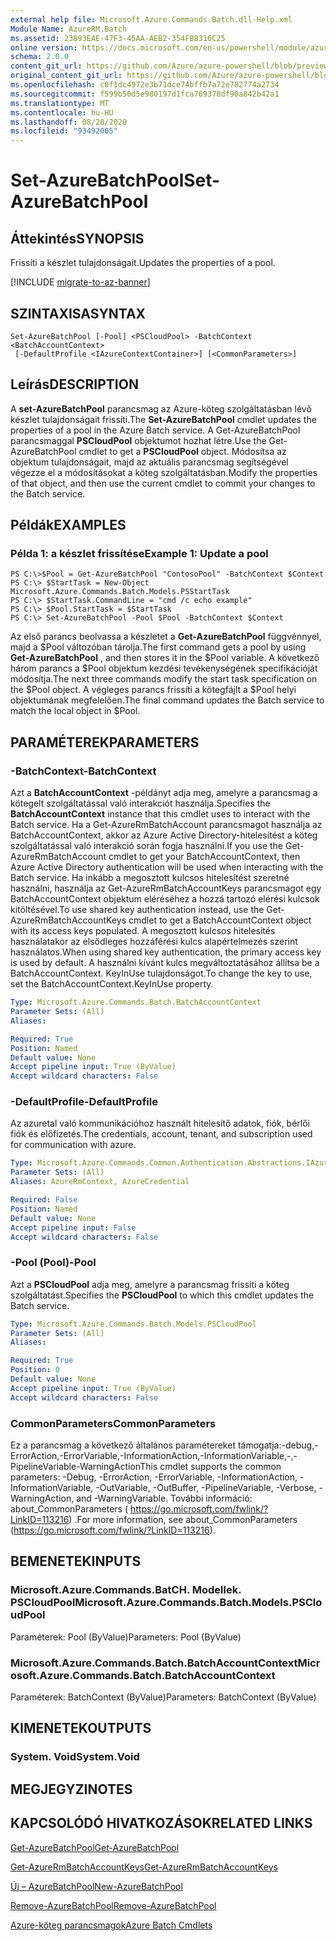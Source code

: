 ```yaml
---
external help file: Microsoft.Azure.Commands.Batch.dll-Help.xml
Module Name: AzureRM.Batch
ms.assetid: 23893EAE-47F3-45AA-AEB2-354FB8316C25
online version: https://docs.microsoft.com/en-us/powershell/module/azurerm.batch/set-azurebatchpool
schema: 2.0.0
content_git_url: https://github.com/Azure/azure-powershell/blob/preview/src/ResourceManager/AzureBatch/Commands.Batch/help/Set-AzureBatchPool.md
original_content_git_url: https://github.com/Azure/azure-powershell/blob/preview/src/ResourceManager/AzureBatch/Commands.Batch/help/Set-AzureBatchPool.md
ms.openlocfilehash: c0f1dc4972e3b71dce74bffb7a72e782774a2734
ms.sourcegitcommit: f599b50d5e980197d1fca769378df90a842b42a1
ms.translationtype: MT
ms.contentlocale: hu-HU
ms.lasthandoff: 08/20/2020
ms.locfileid: "93492005"
---
```

# <span data-ttu-id="b0b68-101">Set-AzureBatchPool</span><span class="sxs-lookup"><span data-stu-id="b0b68-101">Set-AzureBatchPool</span></span>

## <span data-ttu-id="b0b68-102">Áttekintés</span><span class="sxs-lookup"><span data-stu-id="b0b68-102">SYNOPSIS</span></span>
<span data-ttu-id="b0b68-103">Frissíti a készlet tulajdonságait.</span><span class="sxs-lookup"><span data-stu-id="b0b68-103">Updates the properties of a pool.</span></span>

[!INCLUDE [migrate-to-az-banner](../../includes/migrate-to-az-banner.md)]

## <span data-ttu-id="b0b68-104">SZINTAXISA</span><span class="sxs-lookup"><span data-stu-id="b0b68-104">SYNTAX</span></span>

```
Set-AzureBatchPool [-Pool] <PSCloudPool> -BatchContext <BatchAccountContext>
 [-DefaultProfile <IAzureContextContainer>] [<CommonParameters>]
```

## <span data-ttu-id="b0b68-105">Leírás</span><span class="sxs-lookup"><span data-stu-id="b0b68-105">DESCRIPTION</span></span>
<span data-ttu-id="b0b68-106">A **set-AzureBatchPool** parancsmag az Azure-köteg szolgáltatásban lévő készlet tulajdonságait frissíti.</span><span class="sxs-lookup"><span data-stu-id="b0b68-106">The **Set-AzureBatchPool** cmdlet updates the properties of a pool in the Azure Batch service.</span></span>
<span data-ttu-id="b0b68-107">A Get-AzureBatchPool parancsmaggal **PSCloudPool** objektumot hozhat létre.</span><span class="sxs-lookup"><span data-stu-id="b0b68-107">Use the Get-AzureBatchPool cmdlet to get a **PSCloudPool** object.</span></span>
<span data-ttu-id="b0b68-108">Módosítsa az objektum tulajdonságait, majd az aktuális parancsmag segítségével végezze el a módosításokat a köteg szolgáltatásban.</span><span class="sxs-lookup"><span data-stu-id="b0b68-108">Modify the properties of that object, and then use the current cmdlet to commit your changes to the Batch service.</span></span>

## <span data-ttu-id="b0b68-109">Példák</span><span class="sxs-lookup"><span data-stu-id="b0b68-109">EXAMPLES</span></span>

### <span data-ttu-id="b0b68-110">Példa 1: a készlet frissítése</span><span class="sxs-lookup"><span data-stu-id="b0b68-110">Example 1: Update a pool</span></span>
```
PS C:\>$Pool = Get-AzureBatchPool "ContosoPool" -BatchContext $Context
PS C:\> $StartTask = New-Object Microsoft.Azure.Commands.Batch.Models.PSStartTask
PS C:\> $StartTask.CommandLine = "cmd /c echo example"
PS C:\> $Pool.StartTask = $StartTask
PS C:\> Set-AzureBatchPool -Pool $Pool -BatchContext $Context
```

<span data-ttu-id="b0b68-111">Az első parancs beolvassa a készletet a **Get-AzureBatchPool** függvénnyel, majd a $Pool változóban tárolja.</span><span class="sxs-lookup"><span data-stu-id="b0b68-111">The first command gets a pool by using **Get-AzureBatchPool** , and then stores it in the $Pool variable.</span></span>
<span data-ttu-id="b0b68-112">A következő három parancs a $Pool objektum kezdési tevékenységének specifikációját módosítja.</span><span class="sxs-lookup"><span data-stu-id="b0b68-112">The next three commands modify the start task specification on the $Pool object.</span></span>
<span data-ttu-id="b0b68-113">A végleges parancs frissíti a kötegfájlt a $Pool helyi objektumának megfelelően.</span><span class="sxs-lookup"><span data-stu-id="b0b68-113">The final command updates the Batch service to match the local object in $Pool.</span></span>

## <span data-ttu-id="b0b68-114">PARAMÉTEREK</span><span class="sxs-lookup"><span data-stu-id="b0b68-114">PARAMETERS</span></span>

### <span data-ttu-id="b0b68-115">-BatchContext</span><span class="sxs-lookup"><span data-stu-id="b0b68-115">-BatchContext</span></span>
<span data-ttu-id="b0b68-116">Azt a **BatchAccountContext** -példányt adja meg, amelyre a parancsmag a kötegelt szolgáltatással való interakciót használja.</span><span class="sxs-lookup"><span data-stu-id="b0b68-116">Specifies the **BatchAccountContext** instance that this cmdlet uses to interact with the Batch service.</span></span>
<span data-ttu-id="b0b68-117">Ha a Get-AzureRmBatchAccount parancsmagot használja az BatchAccountContext, akkor az Azure Active Directory-hitelesítést a köteg szolgáltatással való interakció során fogja használni.</span><span class="sxs-lookup"><span data-stu-id="b0b68-117">If you use the Get-AzureRmBatchAccount cmdlet to get your BatchAccountContext, then Azure Active Directory authentication will be used when interacting with the Batch service.</span></span> <span data-ttu-id="b0b68-118">Ha inkább a megosztott kulcsos hitelesítést szeretné használni, használja az Get-AzureRmBatchAccountKeys parancsmagot egy BatchAccountContext objektum eléréséhez a hozzá tartozó elérési kulcsok kitöltésével.</span><span class="sxs-lookup"><span data-stu-id="b0b68-118">To use shared key authentication instead, use the Get-AzureRmBatchAccountKeys cmdlet to get a BatchAccountContext object with its access keys populated.</span></span> <span data-ttu-id="b0b68-119">A megosztott kulcsos hitelesítés használatakor az elsődleges hozzáférési kulcs alapértelmezés szerint használatos.</span><span class="sxs-lookup"><span data-stu-id="b0b68-119">When using shared key authentication, the primary access key is used by default.</span></span> <span data-ttu-id="b0b68-120">A használni kívánt kulcs megváltoztatásához állítsa be a BatchAccountContext. KeyInUse tulajdonságot.</span><span class="sxs-lookup"><span data-stu-id="b0b68-120">To change the key to use, set the BatchAccountContext.KeyInUse property.</span></span>

```yaml
Type: Microsoft.Azure.Commands.Batch.BatchAccountContext
Parameter Sets: (All)
Aliases:

Required: True
Position: Named
Default value: None
Accept pipeline input: True (ByValue)
Accept wildcard characters: False
```

### <span data-ttu-id="b0b68-121">-DefaultProfile</span><span class="sxs-lookup"><span data-stu-id="b0b68-121">-DefaultProfile</span></span>
<span data-ttu-id="b0b68-122">Az azuretal való kommunikációhoz használt hitelesítő adatok, fiók, bérlői fiók és előfizetés.</span><span class="sxs-lookup"><span data-stu-id="b0b68-122">The credentials, account, tenant, and subscription used for communication with azure.</span></span>

```yaml
Type: Microsoft.Azure.Commands.Common.Authentication.Abstractions.IAzureContextContainer
Parameter Sets: (All)
Aliases: AzureRmContext, AzureCredential

Required: False
Position: Named
Default value: None
Accept pipeline input: False
Accept wildcard characters: False
```

### <span data-ttu-id="b0b68-123">-Pool (Pool)</span><span class="sxs-lookup"><span data-stu-id="b0b68-123">-Pool</span></span>
<span data-ttu-id="b0b68-124">Azt a **PSCloudPool** adja meg, amelyre a parancsmag frissíti a köteg szolgáltatást.</span><span class="sxs-lookup"><span data-stu-id="b0b68-124">Specifies the **PSCloudPool** to which this cmdlet updates the Batch service.</span></span>

```yaml
Type: Microsoft.Azure.Commands.Batch.Models.PSCloudPool
Parameter Sets: (All)
Aliases:

Required: True
Position: 0
Default value: None
Accept pipeline input: True (ByValue)
Accept wildcard characters: False
```

### <span data-ttu-id="b0b68-125">CommonParameters</span><span class="sxs-lookup"><span data-stu-id="b0b68-125">CommonParameters</span></span>
<span data-ttu-id="b0b68-126">Ez a parancsmag a következő általános paramétereket támogatja:-debug,-ErrorAction,-ErrorVariable,-InformationAction,-InformationVariable,-,-PipelineVariable-WarningAction</span><span class="sxs-lookup"><span data-stu-id="b0b68-126">This cmdlet supports the common parameters: -Debug, -ErrorAction, -ErrorVariable, -InformationAction, -InformationVariable, -OutVariable, -OutBuffer, -PipelineVariable, -Verbose, -WarningAction, and -WarningVariable.</span></span> <span data-ttu-id="b0b68-127">További információ: about_CommonParameters ( https://go.microsoft.com/fwlink/?LinkID=113216) .</span><span class="sxs-lookup"><span data-stu-id="b0b68-127">For more information, see about_CommonParameters (https://go.microsoft.com/fwlink/?LinkID=113216).</span></span>

## <span data-ttu-id="b0b68-128">BEMENETEK</span><span class="sxs-lookup"><span data-stu-id="b0b68-128">INPUTS</span></span>

### <span data-ttu-id="b0b68-129">Microsoft.Azure.Commands.BatCH. Modellek. PSCloudPool</span><span class="sxs-lookup"><span data-stu-id="b0b68-129">Microsoft.Azure.Commands.Batch.Models.PSCloudPool</span></span>
<span data-ttu-id="b0b68-130">Paraméterek: Pool (ByValue)</span><span class="sxs-lookup"><span data-stu-id="b0b68-130">Parameters: Pool (ByValue)</span></span>

### <span data-ttu-id="b0b68-131">Microsoft.Azure.Commands.Batch.BatchAccountContext</span><span class="sxs-lookup"><span data-stu-id="b0b68-131">Microsoft.Azure.Commands.Batch.BatchAccountContext</span></span>
<span data-ttu-id="b0b68-132">Paraméterek: BatchContext (ByValue)</span><span class="sxs-lookup"><span data-stu-id="b0b68-132">Parameters: BatchContext (ByValue)</span></span>

## <span data-ttu-id="b0b68-133">KIMENETEK</span><span class="sxs-lookup"><span data-stu-id="b0b68-133">OUTPUTS</span></span>

### <span data-ttu-id="b0b68-134">System. Void</span><span class="sxs-lookup"><span data-stu-id="b0b68-134">System.Void</span></span>

## <span data-ttu-id="b0b68-135">MEGJEGYZI</span><span class="sxs-lookup"><span data-stu-id="b0b68-135">NOTES</span></span>

## <span data-ttu-id="b0b68-136">KAPCSOLÓDÓ HIVATKOZÁSOK</span><span class="sxs-lookup"><span data-stu-id="b0b68-136">RELATED LINKS</span></span>

[<span data-ttu-id="b0b68-137">Get-AzureBatchPool</span><span class="sxs-lookup"><span data-stu-id="b0b68-137">Get-AzureBatchPool</span></span>](./Get-AzureBatchPool.md)

[<span data-ttu-id="b0b68-138">Get-AzureRmBatchAccountKeys</span><span class="sxs-lookup"><span data-stu-id="b0b68-138">Get-AzureRmBatchAccountKeys</span></span>](./Get-AzureRmBatchAccountKeys.md)

[<span data-ttu-id="b0b68-139">Új – AzureBatchPool</span><span class="sxs-lookup"><span data-stu-id="b0b68-139">New-AzureBatchPool</span></span>](./New-AzureBatchPool.md)

[<span data-ttu-id="b0b68-140">Remove-AzureBatchPool</span><span class="sxs-lookup"><span data-stu-id="b0b68-140">Remove-AzureBatchPool</span></span>](./Remove-AzureBatchPool.md)

[<span data-ttu-id="b0b68-141">Azure-köteg parancsmagok</span><span class="sxs-lookup"><span data-stu-id="b0b68-141">Azure Batch Cmdlets</span></span>](./AzureRM.Batch.md)



